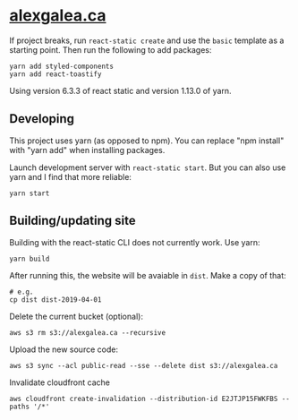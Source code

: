 # [alexgalea.ca](https://alexgalea.ca/)

If project breaks, run `react-static create` and use the `basic` template as a starting point. Then run the following to add packages:

```
yarn add styled-components
yarn add react-toastify
```

Using version 6.3.3 of react static and version 1.13.0 of yarn.

## Developing

This project uses yarn (as opposed to npm). You can replace "npm install" with "yarn add" when installing packages.

Launch development server with `react-static start`. But you can also use yarn and I find that more reliable:

```
yarn start
```

## Building/updating site

Building with the react-static CLI does not currently work. Use yarn:
```
yarn build
```
After running this, the website will be avaiable in `dist`. Make a copy of that:
```
# e.g.
cp dist dist-2019-04-01
```
Delete the current bucket (optional):
```
aws s3 rm s3://alexgalea.ca --recursive
```
Upload the new source code:
```
aws s3 sync --acl public-read --sse --delete dist s3://alexgalea.ca
```
Invalidate cloudfront cache
```
aws cloudfront create-invalidation --distribution-id E2JTJP15FWKFBS --paths '/*'
```

